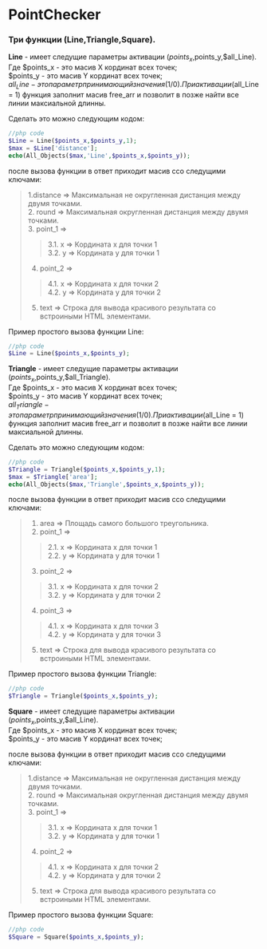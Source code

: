 # PointChecker

### Три функции (**Line**,**Triangle**,**Square**). <br>

**Line** - имеет следущие параметры активации ($points_x,$points_y,$all_Line). <br>
Где $points_x - это масив X кординат всех точек; <br>
$points_y - это масив Y кординат всех точек; <br>
$all_Line - это параметр принимающий значения (1/0). При активации ($all_Line = 1) функция заполнит масив free_arr и позволит в позже найти все линии максиальной длинны. <br>

Сделать это можно следующим кодом:
```php
//php code 
$Line = Line($points_x,$points_y,1);
$max = $Line['distance'];
echo(All_Objects($max,'Line',$points_x,$points_y));
```
после вызова функции в ответ приходит масив cсо следущими ключами: <br>
> 1.distance => Максимальная не округленная дистанция между двумя точками. <br>
> 2. round => Максимальная округленная дистанция между двумя точками. <br>
> 3. point_1 => <br>
>> 3.1. x => Кордината x для точки 1<br> 
>> 3.2. y => Кордината y для точки 1<br> 
> 4. point_2 => <br>
>> 4.1. x => Кордината x для точки 2<br> 
>> 4.2. y => Кордината y для точки 2<br> 
> 5. text => Строка для вывода красивого результата со встроиными HTML элементами.<br>

Пример простого вызова функции Line:<br>
```php
//php code 
$Line = Line($points_x,$points_y);
```


**Triangle** - имеет следущие параметры активации ($points_x,$points_y,$all_Triangle). <br>
Где $points_x - это масив X кординат всех точек; <br>
$points_y - это масив Y кординат всех точек; <br>
$all_Triangle - это параметр принимающий значения (1/0). При активации ($all_Line = 1) функция заполнит масив free_arr и позволит в позже найти все линии максиальной длинны. <br>

Сделать это можно следующим кодом:
```php
//php code 
$Triangle = Triangle($points_x,$points_y,1);
$max = $Triangle['area'];
echo(All_Objects($max,'Triangle',$points_x,$points_y));
```
после вызова функции в ответ приходит масив cсо следущими ключами: <br>
> 1. area => Площадь самого большого треугольника. <br>
> 2. point_1 => <br>
>> 2.1. x => Кордината x для точки 1<br> 
>> 2.2. y => Кордината y для точки 1<br> 
> 3. point_2 => <br>
>> 3.1. x => Кордината x для точки 2<br> 
>> 3.2. y => Кордината y для точки 2<br> 
> 4. point_3 => <br>
>> 4.1. x => Кордината x для точки 3<br> 
>> 4.2. y => Кордината y для точки 3<br> 
> 5. text => Строка для вывода красивого результата со встроиными HTML элементами.<br>

Пример простого вызова функции Triangle:<br>
```php
//php code 
$Triangle = Triangle($points_x,$points_y);
```


**Square** - имеет следущие параметры активации ($points_x,$points_y,$all_Line). <br>
Где $points_x - это масив X кординат всех точек; <br>
$points_y - это масив Y кординат всех точек; <br>

после вызова функции в ответ приходит масив cсо следущими ключами: <br>
> 1.distance => Максимальная не округленная дистанция между двумя точками. <br>
> 2. round => Максимальная округленная дистанция между двумя точками. <br>
> 3. point_1 => <br>
>> 3.1. x => Кордината x для точки 1<br> 
>> 3.2. y => Кордината y для точки 1<br> 
> 4. point_2 => <br>
>> 4.1. x => Кордината x для точки 2<br> 
>> 4.2. y => Кордината y для точки 2<br> 
> 5. text => Строка для вывода красивого результата со встроиными HTML элементами.<br>

Пример простого вызова функции Square:<br>
```php
//php code 
$Square = Square($points_x,$points_y);
```
